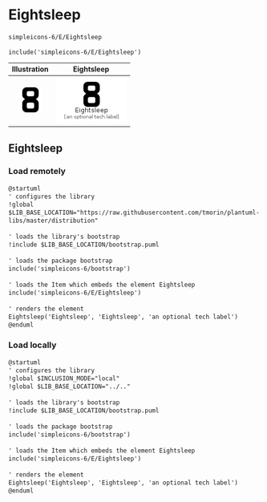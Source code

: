 # Eightsleep


```text
simpleicons-6/E/Eightsleep
```

```text
include('simpleicons-6/E/Eightsleep')
```



| Illustration | Eightsleep |
| :---: | :---: |
| ![illustration for Illustration](../../simpleicons-6/E/Eightsleep.png) | ![illustration for Eightsleep](../../simpleicons-6/E/Eightsleep.Local.png) |




## Eightsleep

### Load remotely
```plantuml
@startuml
' configures the library
!global $LIB_BASE_LOCATION="https://raw.githubusercontent.com/tmorin/plantuml-libs/master/distribution"

' loads the library's bootstrap
!include $LIB_BASE_LOCATION/bootstrap.puml

' loads the package bootstrap
include('simpleicons-6/bootstrap')

' loads the Item which embeds the element Eightsleep
include('simpleicons-6/E/Eightsleep')

' renders the element
Eightsleep('Eightsleep', 'Eightsleep', 'an optional tech label')
@enduml
```

### Load locally
```plantuml
@startuml
' configures the library
!global $INCLUSION_MODE="local"
!global $LIB_BASE_LOCATION="../.."

' loads the library's bootstrap
!include $LIB_BASE_LOCATION/bootstrap.puml

' loads the package bootstrap
include('simpleicons-6/bootstrap')

' loads the Item which embeds the element Eightsleep
include('simpleicons-6/E/Eightsleep')

' renders the element
Eightsleep('Eightsleep', 'Eightsleep', 'an optional tech label')
@enduml
```

